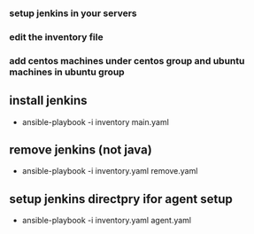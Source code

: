### setup jenkins in your servers
### edit the inventory file
### add centos machines under centos group and ubuntu machines in ubuntu group
## install jenkins
- ansible-playbook -i inventory main.yaml

## remove jenkins (not java)
- ansible-playbook -i inventory.yaml remove.yaml

## setup jenkins directpry ifor agent setup
- ansible-playbook -i inventory.yaml agent.yaml

